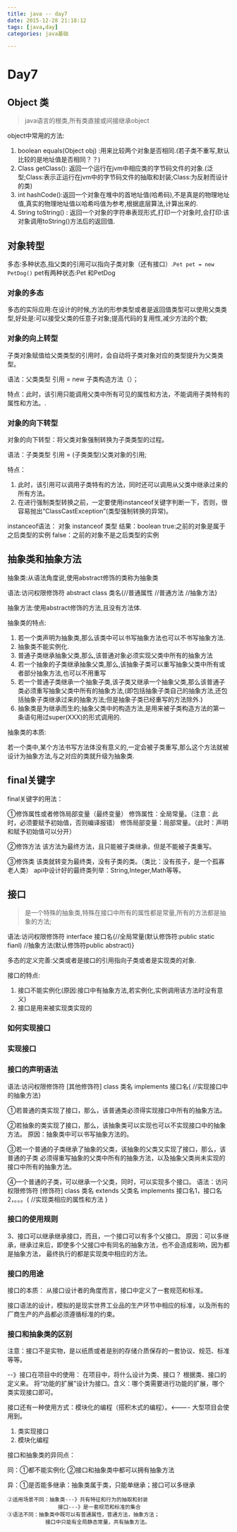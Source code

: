 ```yaml
---
title: java -- day7 
date: 2015-12-28 21:18:12
tags: [java,day]
categories: java基础

---
```


# Day7
## Object 类
>java语言的根类,所有类直接或间接继承object

object中常用的方法:

1. boolean equals(Object obj) :用来比较两个对象是否相同.(若子类不重写,默认比较的是地址值是否相同？？)
2. Class<?> getClass(): 返回一个运行在jvm中相应类的字节码文件的对象.(<?>泛型;Class:表示正运行在jvm中的字节码文件的抽取和封装;Class:为反射而设计的类)
3. int hashCode():返回一个对象在堆中的首地址值(哈希码),不是真是的物理地址值,真实的物理地址值以哈希吗值为参考,根据底层算法,计算出来的.
4. String toString() : 返回一个对象的字符串表现形式,打印一个对象时,会打印:该对象调用toString()方法后的返回值.
## 对象转型
多态:多种状态,指父类的引用可以指向子类对象（还有接口）.`Pet pet = new PetDog()` pet有两种状态:Pet 和PetDog
### 对象的多态
多态的实际应用:在设计的时候,方法的形参类型或者是返回值类型可以使用父类类型,好处是:可以接受父类的任意子对象;提高代码的复用性,减少方法的个数;
### 对象的向上转型
子类对象赋值给父类类型的引用时，会自动将子类对象对应的类型提升为父类类型。

语法：父类类型 引用 = new 子类构造方法（）；

特点：此时，该引用只能调用父类中所有可见的属性和方法，不能调用子类特有的属性和方法。.
### 对象的向下转型
对象的向下转型：将父类对象强制转换为子类类型的过程。

语法：子类类型 引用 =  (子类类型)父类对象的引用;

特点：

1. 此时，该引用可以调用子类特有的方法，同时还可以调用从父类中继承过来的所有方法。
2. 在进行强制类型转换之前，一定要使用instanceof关键字判断一下，否则，很容易抛出“ClassCastException”(类型强制转换的异常)。
      
 instanceof语法：
对象 instanceof 类型
结果：boolean
true:之前的对象是属于之后类型的实例
false：之前的对象不是之后类型的实例
## 抽象类和抽象方法
抽象类:从语法角度说,使用abstract修饰的类称为抽象类

语法:访问权限修饰符 abstract class 类名{//普通属性 //普通方法 //抽象方法}

抽象方法:使用abstract修饰的方法,且没有方法体.

抽象类的特点:

1. 若一个类声明为抽象类,那么该类中可以书写抽象方法也可以不书写抽象方法.
2. 抽象类不能实例化.
3. 普通子类继承抽象父类,那么,该普通对象必须实现父类中所有的抽象方法
4. 若一个抽象的子类继承抽象父类,那么,该抽象子类可以重写抽象父类中所有或者部分抽象方法,也可以不用重写
5. 若一个普通子类继承一个抽象子类,该子类又继承一个抽象父类,那么该普通子类必须重写抽象父类中所有的抽象方法,(即包括抽象子类自己的抽象方法,还包括抽象子类继承过来的抽象方法;但是抽象子类已经重写的方法除外.)
6. 抽象类是为继承而生的;抽象父类中的构造方法,是用来被子类构造方法的第一条语句用过super(XXX)的形式调用的.

抽象类的本质:

若一个类中,某个方法书写方法体没有意义的,一定会被子类重写,那么这个方法就被设计为抽象方法,与之对应的类就升级为抽象类.
## final关键字
final关键字的用法：

①修饰属性或者修饰局部变量（最终变量）
  修饰属性：全局常量。（注意：此时，必须要赋予初始值，否则编译报错）
  修饰局部变量：局部常量。（此时：声明和赋予初始值可以分开）

②修饰方法
  该方法为最终方法，且只能被子类继承，但是不能被子类重写。

③修饰类
  该类就转变为最终类，没有子类的类。（类比：没有孩子，是一个孤寡老人类）
 api中设计好的最终类列举：String,Integer,Math等等。
## 接口
>是一个特殊的抽象类,特殊在接口中所有的属性都是常量,所有的方法都是抽象的方法;

语法:访问权限修饰符 interface 接口名{//全局常量(默认修饰符:public static fianl) //抽象方法(默认修饰符public abstract)}

多态的定义完善:父类或者是接口的引用指向子类或者是实现类的对象.

接口的特点:
1. 接口不能实例化(原因:接口中有抽象方法,若实例化,实例调用该方法时没有意义)
2. 接口是用来被实现类实现的


### 如何实现接口
### 实现接口
### 接口的声明语法
语法:访问权限修饰符 [其他修饰符] class 类名 implements 接口名{ //实现接口中的抽象方法}

①若普通的类实现了接口，那么，该普通类必须得实现接口中所有的抽象方法。

   ②若抽象的类实现了接口，那么，该抽象类可以实现也可以不实现接口中的抽象方法。
     原因：抽象类中可以书写抽象方法的。
     
   ③若一个普通的子类继承了抽象的父类，该抽象的父类又实现了接口，那么，该普通的子类
     必须得重写抽象的父类中所有的抽象方法，以及抽象父类尚未实现的接口中所有的抽象方法。
     
   ④一个普通的子类，可以继承一个父类，同时，可以实现多个接口。
   语法：访问权限修饰符 [修饰符] class 类名 extends 父类名 implements 接口名1，接口名2，。。。{
            //实现类相应的属性和方法
         }
### 接口的使用规则
3、接口可以继承继承接口，而且，一个接口可以有多个父接口。
  原因：可以多继承，继承过来后，即使多个父接口中有同名的抽象方法，也不会造成影响，因为都是抽象方法，
        最终执行的都是实现类中相应的方法。
### 接口的用途
接口的本质：
  从接口设计者的角度而言，接口中定义了一套规范和标准。
  
  接口语法的设计，模拟的是现实世界工业品的生产环节中相应的标准，以及所有的厂商生产的产品都必须遵循标准的约束。
### 接口和抽象类的区别

注意：接口不是实物，是以纸质或者是别的存储介质保存的一套协议、规范、标准等等。
  

--》接口在项目中的使用：
在项目中，将什么设计为类、接口？
根据类、接口的定义来。 
将“功能的扩展”设计为接口。含义：哪个类需要进行功能的扩展，哪个类实现接口即可。

接口还有一种使用方式：模块化的编程（搭积木式的编程）。<---- 大型项目会使用到。

1. 类实现接口
2. 模块化编程

接口和抽象类的异同点：

同：①都不能实例化
    ②接口和抽象类中都可以拥有抽象方法

异：①是否能多继承：抽象类属于类，只能单继承；接口可以多继承

    ②适用场景不同：抽象类---》共有特征和行为的抽取和封装
                    接口---》是一套规范和标准的集合
    ③语法不同：抽象类中既可以有普通属性，普通方法，抽象方法；
                接口中只能有全局静态常量，共有抽象方法。
